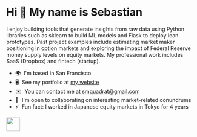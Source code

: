 Hi 👋 My name is Sebastian
==========================

I enjoy building tools that generate insights from raw data using Python libraries such as sklearn to build ML models and Flask to deploy lean prototypes. Past project examples include estimating market maker positioning in option markets and exploring the impact of Federal Reserve money supply levels on equity markets. My professional work includes SaaS (Dropbox) and fintech (startup).

* 🌍  I'm based in San Francisco
* 🖥️  See my portfolio at [my website](http://www.sebastianquadrat.com/projects)
* ✉️  You can contact me at [smquadrat@gmail.com](mailto:smquadrat@gmail.com)
* 🤝  I'm open to collaborating on interesting market-related conundrums
* ⚡  Fun fact: I worked in Japanese equity markets in Tokyo for 4 years

<p align="left"> <a href="https://www.linkedin.com/in/sebastianquadrat/" target="_blank" rel="noreferrer"><img src="https://raw.githubusercontent.com/danielcranney/readme-generator/main/public/icons/socials/linkedin.svg" width="36" height="36" /></a></p>
